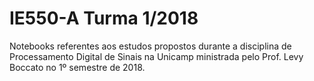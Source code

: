 # IE550-A Turma 1/2018

Notebooks referentes aos estudos propostos durante a disciplina de Processamento Digital de Sinais na Unicamp ministrada pelo Prof. Levy Boccato no 1º semestre de 2018.